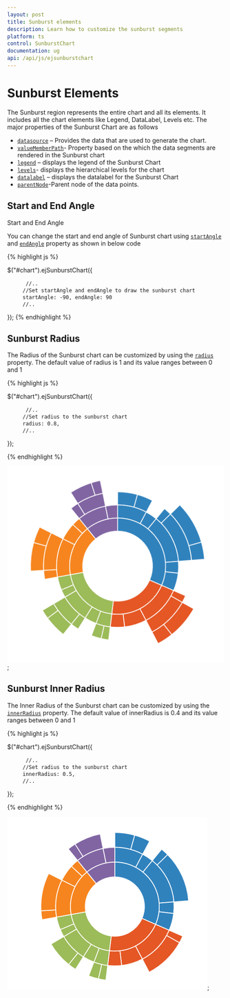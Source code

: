 ```yaml
---
layout: post
title: Sunburst elements 
description: Learn how to customize the sunburst segments 
platform: ts
control: SunburstChart
documentation: ug
api: /api/js/ejsunburstchart
---
```

 
# Sunburst Elements

The Sunburst region represents the entire chart and all its elements. It includes all the chart elements like Legend, DataLabel, Levels etc. The major properties of the Sunburst Chart are as follows

* [`datasource`](../api/ejsunburstchart#members:datasource) – Provides the data that are used to generate the chart.
* [`valueMemberPath`](../api/ejsunburstchart#members:valueMemberPath)- Property based on the which the data segments are rendered in the  Sunburst chart 
* [`legend`](../api/ejsunburstchart#members:legend) – displays the legend of the Sunburst Chart
* [`levels`](../api/ejsunburstchart#members:levels)- displays the hierarchical levels for the chart 
* [`datalabel`](../api/ejsunburstchart#members:datalabelSettings) – displays the datalabel for the Sunburst Chart
* [`parentNode`](../api/ejsunburstchart#members:parentnode)-Parent node of the data points.

## Start and End Angle
Start and End Angle

You can change the start and end angle of Sunburst chart using [`startAngle`](../api/ejsunburstchart#members:startAngle) and [`endAngle`](../api/ejsunburstchart#members:endAngle) property as shown in below code

{% highlight js %}

$("#chart").ejSunburstChart({

          //..
         //Set startAngle and endAngle to draw the sunburst chart
         startAngle: -90, endAngle: 90          
         //..

});
{% endhighlight %}

## Sunburst Radius

 The Radius of the Sunburst chart can be customized by using the [`radius`](../api/ejsunburstchart#members:radius) property. The default value of radius is 1 and its value ranges between 0 and 1 

{% highlight js %}

$("#chart").ejSunburstChart({

          //..
         //Set radius to the sunburst chart
         radius: 0.8, 
         //..

});

{% endhighlight %}

![](/js/SunburstChart/Regions_images/Regions_img1.png);

## Sunburst Inner Radius
 
 The Inner Radius of the Sunburst chart can be customized by using the [`innerRadius`](../api/ejsunburstchart#members:innerradius) property. The default value of innerRadius is 0.4 and its value ranges between 0 and 1 

{% highlight js %}

$("#chart").ejSunburstChart({

          //..
         //Set radius to the sunburst chart
         innerRadius: 0.5, 
         //..

});

{% endhighlight %}

![](/js/SunburstChart/Regions_images/Regions_img2.png);



